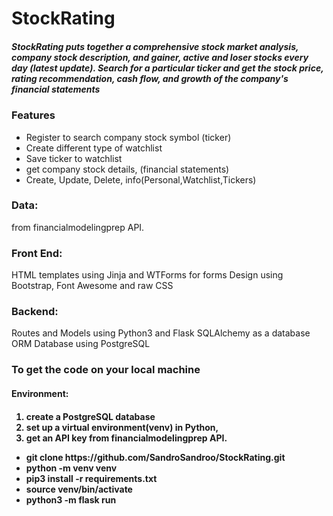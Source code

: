 

<h1>StockRating</h1>

<h5>StockRating puts together a comprehensive stock market analysis, company stock description, and gainer, active and loser stocks every day (latest update). Search for a particular ticker and get the stock price, rating recommendation, cash flow, and growth of the company's financial statements</h5>

<h3>Features</h3>
<ul>
<li>Register to search company stock symbol (ticker)</li>
<li>Create different type of watchlist</li>
<li>Save ticker to watchlist</li>
<li>get company stock details, (financial statements)</li>
<li>Create, Update, Delete, info(Personal,Watchlist,Tickers)</li>
</ul>

<h3>Data:</h3>
from financialmodelingprep API.

<h3>Front End:</h3>
HTML templates using Jinja and WTForms for forms Design using Bootstrap, Font Awesome and raw CSS

<h3>Backend:</h3>
Routes and Models using Python3 and Flask SQLAlchemy as a database ORM Database using PostgreSQL



<h3>To get the code on your local machine</h3> 
<h4>Environment:<h4>
<ol>
<li>create a PostgreSQL database </li>
<li>set up a virtual environment(venv) in Python, </li>
<li>get an API key from financialmodelingprep API.</li>
</ol> 
<ul>
 <li> git clone https://github.com/SandroSandroo/StockRating.git</li>
 <li>python -m venv venv</li>
 <li>pip3 install -r requirements.txt</li>
 <li>source venv/bin/activate</li>
 <li>python3 -m flask run</li>
</ul>
